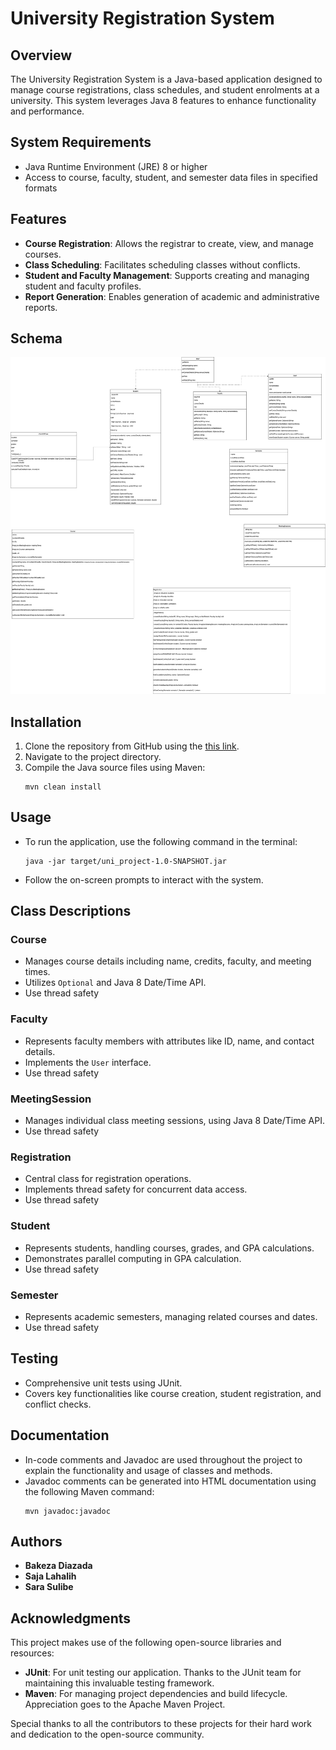 
# University Registration System

## Overview

The University Registration System is a Java-based application designed to manage course registrations, class schedules, and student enrolments at a university. This system leverages Java 8 features to enhance functionality and performance.

## System Requirements

- Java Runtime Environment (JRE) 8 or higher
- Access to course, faculty, student, and semester data files in specified formats

## Features

- **Course Registration**: Allows the registrar to create, view, and manage courses.
- **Class Scheduling**: Facilitates scheduling classes without conflicts.
- **Student and Faculty Management**: Supports creating and managing student and faculty profiles.
- **Report Generation**: Enables generation of academic and administrative reports.

## Schema
![Schema](schema.jpg)

## Installation

1. Clone the repository from GitHub using the [this link](https://github.com/F23-SWER348/uni-registrat-project-ss).
2. Navigate to the project directory.
3. Compile the Java source files using Maven:
   ```
   mvn clean install
   ```

## Usage

- To run the application, use the following command in the terminal:
  ```
  java -jar target/uni_project-1.0-SNAPSHOT.jar
  ```
- Follow the on-screen prompts to interact with the system.

## Class Descriptions

### Course

- Manages course details including name, credits, faculty, and meeting times.
- Utilizes `Optional` and Java 8 Date/Time API.
- Use thread safety

### Faculty

- Represents faculty members with attributes like ID, name, and contact details.
- Implements the `User` interface.
- Use thread safety

### MeetingSession

- Manages individual class meeting sessions, using Java 8 Date/Time API.
- Use thread safety

### Registration

- Central class for registration operations.
- Implements thread safety for concurrent data access.
- Use thread safety

### Student

- Represents students, handling courses, grades, and GPA calculations.
- Demonstrates parallel computing in GPA calculation.
- Use thread safety

### Semester

- Represents academic semesters, managing related courses and dates.
- Use thread safety

## Testing

- Comprehensive unit tests using JUnit.
- Covers key functionalities like course creation, student registration, and conflict checks.

## Documentation

- In-code comments and Javadoc are used throughout the project to explain the functionality and usage of classes and methods.
- Javadoc comments can be generated into HTML documentation using the following Maven command:
  ```
  mvn javadoc:javadoc
  ```

## Authors

- **Bakeza Diazada**
- **Saja Lahalih**
- **Sara Sulibe**

## Acknowledgments

This project makes use of the following open-source libraries and resources:

- **JUnit**: For unit testing our application. Thanks to the JUnit team for maintaining this invaluable testing framework.
- **Maven**: For managing project dependencies and build lifecycle. Appreciation goes to the Apache Maven Project.

Special thanks to all the contributors to these projects for their hard work and dedication to the open-source community.
